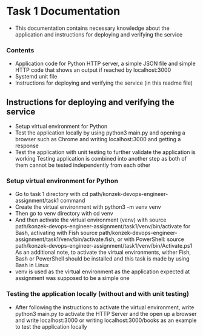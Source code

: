 # Task 1 Documentation

- This documentation contains necessary knowledge about the application and instructions for deploying and verifying the service

### Contents

- Application code for Python HTTP server, a simple JSON file and simple HTTP code that shows an output if reached by localhost:3000
- Systemd unit file
- Instructions for deploying and verifying the service (in this readme file)

## Instructions for deploying and verifying the service

- Setup virtual environment for Python
- Test the application locally by using python3 main.py and opening a browser such as Chrome and writing localhost:3000 and getting a response
- Test the application with unit testing to further validate the application is working
Testing application is combined into another step as both of them cannot be tested independently from each other


### Setup virtual environment for Python

- Go to task 1 directory with cd path/konzek-devops-engineer-assignment/task1 command
- Create the virtual environment with python3 -m venv venv
- Then go to venv directory with cd venv
- And then activate the virtual environment (venv) with source path/konzek-devops-engineer-assignment/task1/venv/bin/activate for Bash,
activating with Fish source path/konzek-devops-engineer-assignment/task1/venv/bin/activate.fish, or with 
PowerShell: source path/konzek-devops-engineer-assignment/task1/venv/bin/Activate.ps1
As an additional note, to activate the virtual environments, wither Fish, Bash or PowerShell should be installed and this task is made by using Bash in Linux
- venv is used as the virtual environment as the application expected at assignment was supposed to be a simple one

### Testing the application locally (without and with unit testing)

- After following the instructions to activate the virtual environment, write python3 main.py to activate the HTTP Server and the open up a browser and write localhost:3000 or writing localhost:3000/books as an example to test the application locally